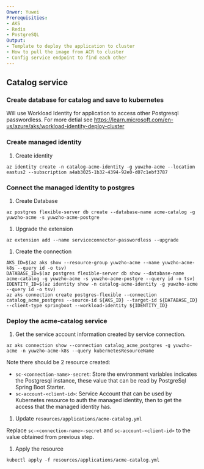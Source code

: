 ```yaml
---
Onwer: Yuwei
Prerequisities:
- AKS
- Redis
- PostgreSQL
Output:
- Template to deploy the application to cluster
- How to pull the image from ACR to cluster
- Config service endpoint to find each other
---
```


## Catalog service

### Create database for catalog and save to kubernetes

Will use Workload Identity for application to access other Postgresql passwordless. For more detial see https://learn.microsoft.com/en-us/azure/aks/workload-identity-deploy-cluster

### Create managed identity

1. Create identity

```
az identity create -n catalog-acme-identity -g yuwzho-acme --location eastus2 --subscription a4ab3025-1b32-4394-92e0-d07c1ebf3787
```


###  Connect the managed identity to postgres


1. Create Database
```
az postgres flexible-server db create --database-name acme-catalog -g yuwzho-acme -s yuwzho-acme-postgre
```

1. Upgrade the extension
```
az extension add --name serviceconnector-passwordless --upgrade
```

1. Create the connection
```
AKS_ID=$(az aks show --resource-group yuwzho-acme --name yuwzho-acme-k8s --query id -o tsv)
DATABASE_ID=$(az postgres flexible-server db show --database-name acme-catalog -g yuwzho-acme -s yuwzho-acme-postgre --query id -o tsv)
IDENTITY_ID=$(az identity show -n catalog-acme-identity -g yuwzho-acme --query id -o tsv)
az aks connection create postgres-flexible --connection catalog_acme_postgres --source-id ${AKS_ID} --target-id ${DATABASE_ID} --client-type springboot --workload-identity ${IDENTITY_ID}
```

### Deploy the acme-catalog service

1. Get the service account information created by service connection.

```
az aks connection show --connection catalog_acme_postgres -g yuwzho-acme -n yuwzho-acme-k8s --query kubernetesResourceName
```

Note there should be 2 resource created:
- `sc-<connection-name>-secret`: Store the environment variables indicates the Postgresql instance, these value that can be read by PostgreSql Spring Boot Starter.
- `sc-account-<client-id>`: Service Account that can be used by Kubernetes resource to auth the managed identity, then to get the access that the managed identity has.

1. Update `resources/applications/acme-catalog.yml`

Replace `sc-<connection-name>-secret` and `sc-account-<client-id>` to the value obtained from previous step.

1. Apply the resource
```
kubectl apply -f resources/applications/acme-catalog.yml
```
